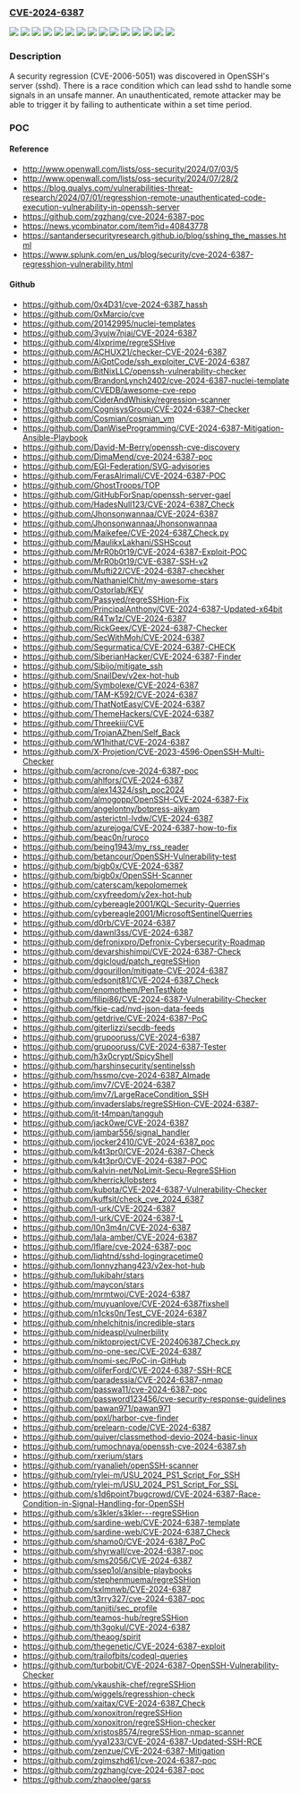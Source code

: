### [CVE-2024-6387](https://cve.mitre.org/cgi-bin/cvename.cgi?name=CVE-2024-6387)
![](https://img.shields.io/static/v1?label=Product&message=Red%20Hat%20Ceph%20Storage%205&color=blue)
![](https://img.shields.io/static/v1?label=Product&message=Red%20Hat%20Ceph%20Storage%206&color=blue)
![](https://img.shields.io/static/v1?label=Product&message=Red%20Hat%20Ceph%20Storage%207&color=blue)
![](https://img.shields.io/static/v1?label=Product&message=Red%20Hat%20Enterprise%20Linux%206&color=blue)
![](https://img.shields.io/static/v1?label=Product&message=Red%20Hat%20Enterprise%20Linux%207&color=blue)
![](https://img.shields.io/static/v1?label=Product&message=Red%20Hat%20Enterprise%20Linux%208&color=blue)
![](https://img.shields.io/static/v1?label=Product&message=Red%20Hat%20Enterprise%20Linux%209&color=blue)
![](https://img.shields.io/static/v1?label=Product&message=Red%20Hat%20Enterprise%20Linux%209.0%20Update%20Services%20for%20SAP%20Solutions&color=blue)
![](https://img.shields.io/static/v1?label=Product&message=Red%20Hat%20Enterprise%20Linux%209.2%20Extended%20Update%20Support&color=blue)
![](https://img.shields.io/static/v1?label=Product&message=Red%20Hat%20OpenShift%20Container%20Platform%204.13&color=blue)
![](https://img.shields.io/static/v1?label=Product&message=Red%20Hat%20OpenShift%20Container%20Platform%204.14&color=blue)
![](https://img.shields.io/static/v1?label=Product&message=Red%20Hat%20OpenShift%20Container%20Platform%204.15&color=blue)
![](https://img.shields.io/static/v1?label=Product&message=Red%20Hat%20OpenShift%20Container%20Platform%204.16&color=blue)
![](https://img.shields.io/static/v1?label=Version&message=n%2Fa&color=blue)
![](https://img.shields.io/static/v1?label=Vulnerability&message=Signal%20Handler%20Race%20Condition&color=brighgreen)

### Description

A security regression (CVE-2006-5051) was discovered in OpenSSH's server (sshd). There is a race condition which can lead sshd to handle some signals in an unsafe manner. An unauthenticated, remote attacker may be able to trigger it by failing to authenticate within a set time period.

### POC

#### Reference
- http://www.openwall.com/lists/oss-security/2024/07/03/5
- http://www.openwall.com/lists/oss-security/2024/07/28/2
- https://blog.qualys.com/vulnerabilities-threat-research/2024/07/01/regresshion-remote-unauthenticated-code-execution-vulnerability-in-openssh-server
- https://github.com/zgzhang/cve-2024-6387-poc
- https://news.ycombinator.com/item?id=40843778
- https://santandersecurityresearch.github.io/blog/sshing_the_masses.html
- https://www.splunk.com/en_us/blog/security/cve-2024-6387-regresshion-vulnerability.html

#### Github
- https://github.com/0x4D31/cve-2024-6387_hassh
- https://github.com/0xMarcio/cve
- https://github.com/20142995/nuclei-templates
- https://github.com/3yujw7njai/CVE-2024-6387
- https://github.com/4lxprime/regreSSHive
- https://github.com/ACHUX21/checker-CVE-2024-6387
- https://github.com/AiGptCode/ssh_exploiter_CVE-2024-6387
- https://github.com/BitNixLLC/openssh-vulnerability-checker
- https://github.com/BrandonLynch2402/cve-2024-6387-nuclei-template
- https://github.com/CVEDB/awesome-cve-repo
- https://github.com/CiderAndWhisky/regression-scanner
- https://github.com/CognisysGroup/CVE-2024-6387-Checker
- https://github.com/Cosmian/cosmian_vm
- https://github.com/DanWiseProgramming/CVE-2024-6387-Mitigation-Ansible-Playbook
- https://github.com/David-M-Berry/openssh-cve-discovery
- https://github.com/DimaMend/cve-2024-6387-poc
- https://github.com/EGI-Federation/SVG-advisories
- https://github.com/FerasAlrimali/CVE-2024-6387-POC
- https://github.com/GhostTroops/TOP
- https://github.com/GitHubForSnap/openssh-server-gael
- https://github.com/HadesNull123/CVE-2024-6387_Check
- https://github.com/Jhonsonwannaa/CVE-2024-6387
- https://github.com/Jhonsonwannaa/Jhonsonwannaa
- https://github.com/Maikefee/CVE-2024-6387_Check.py
- https://github.com/MaulikxLakhani/SSHScout
- https://github.com/MrR0b0t19/CVE-2024-6387-Exploit-POC
- https://github.com/MrR0b0t19/CVE-6387-SSH-v2
- https://github.com/Mufti22/CVE-2024-6387-checkher
- https://github.com/NathanielChit/my-awesome-stars
- https://github.com/Ostorlab/KEV
- https://github.com/Passyed/regreSSHion-Fix
- https://github.com/PrincipalAnthony/CVE-2024-6387-Updated-x64bit
- https://github.com/R4Tw1z/CVE-2024-6387
- https://github.com/RickGeex/CVE-2024-6387-Checker
- https://github.com/SecWithMoh/CVE-2024-6387
- https://github.com/Segurmatica/CVE-2024-6387-CHECK
- https://github.com/SiberianHacker/CVE-2024-6387-Finder
- https://github.com/Sibijo/mitigate_ssh
- https://github.com/SnailDev/v2ex-hot-hub
- https://github.com/Symbolexe/CVE-2024-6387
- https://github.com/TAM-K592/CVE-2024-6387
- https://github.com/ThatNotEasy/CVE-2024-6387
- https://github.com/ThemeHackers/CVE-2024-6387
- https://github.com/Threekiii/CVE
- https://github.com/TrojanAZhen/Self_Back
- https://github.com/W1hithat/CVE-2024-6387
- https://github.com/X-Projetion/CVE-2023-4596-OpenSSH-Multi-Checker
- https://github.com/acrono/cve-2024-6387-poc
- https://github.com/ahlfors/CVE-2024-6387
- https://github.com/alex14324/ssh_poc2024
- https://github.com/almogopp/OpenSSH-CVE-2024-6387-Fix
- https://github.com/angelontny/botpress-aikyam
- https://github.com/asterictnl-lvdw/CVE-2024-6387
- https://github.com/azurejoga/CVE-2024-6387-how-to-fix
- https://github.com/beac0n/ruroco
- https://github.com/being1943/my_rss_reader
- https://github.com/betancour/OpenSSH-Vulnerability-test
- https://github.com/bigb0x/CVE-2024-6387
- https://github.com/bigb0x/OpenSSH-Scanner
- https://github.com/caterscam/kepolomemek
- https://github.com/cxyfreedom/v2ex-hot-hub
- https://github.com/cybereagle2001/KQL-Security-Querries
- https://github.com/cybereagle2001/MicrosoftSentinelQuerries
- https://github.com/d0rb/CVE-2024-6387
- https://github.com/dawnl3ss/CVE-2024-6387
- https://github.com/defronixpro/Defronix-Cybersecurity-Roadmap
- https://github.com/devarshishimpi/CVE-2024-6387-Check
- https://github.com/dgicloud/patch_regreSSHion
- https://github.com/dgourillon/mitigate-CVE-2024-6387
- https://github.com/edsonjt81/CVE-2024-6387_Check
- https://github.com/enomothem/PenTestNote
- https://github.com/filipi86/CVE-2024-6387-Vulnerability-Checker
- https://github.com/fkie-cad/nvd-json-data-feeds
- https://github.com/getdrive/CVE-2024-6387-PoC
- https://github.com/giterlizzi/secdb-feeds
- https://github.com/grupooruss/CVE-2024-6387
- https://github.com/grupooruss/CVE-2024-6387-Tester
- https://github.com/h3x0crypt/SpicyShell
- https://github.com/harshinsecurity/sentinelssh
- https://github.com/hssmo/cve-2024-6387_AImade
- https://github.com/imv7/CVE-2024-6387
- https://github.com/imv7/LargeRaceCondition_SSH
- https://github.com/invaderslabs/regreSSHion-CVE-2024-6387-
- https://github.com/it-t4mpan/tangguh
- https://github.com/jack0we/CVE-2024-6387
- https://github.com/jambar556/signal_handler
- https://github.com/jocker2410/CVE-2024-6387_poc
- https://github.com/k4t3pr0/CVE-2024-6387-Check
- https://github.com/k4t3pr0/CVE-2024-6387-POC
- https://github.com/kalvin-net/NoLimit-Secu-RegreSSHion
- https://github.com/kherrick/lobsters
- https://github.com/kubota/CVE-2024-6387-Vulnerability-Checker
- https://github.com/kuffsit/check_cve_2024_6387
- https://github.com/l-urk/CVE-2024-6387
- https://github.com/l-urk/CVE-2024-6387-L
- https://github.com/l0n3m4n/CVE-2024-6387
- https://github.com/lala-amber/CVE-2024-6387
- https://github.com/lflare/cve-2024-6387-poc
- https://github.com/liqhtnd/sshd-logingracetime0
- https://github.com/lonnyzhang423/v2ex-hot-hub
- https://github.com/lukibahr/stars
- https://github.com/maycon/stars
- https://github.com/mrmtwoj/CVE-2024-6387
- https://github.com/muyuanlove/CVE-2024-6387fixshell
- https://github.com/n1cks0n/Test_CVE-2024-6387
- https://github.com/nhelchitnis/incredible-stars
- https://github.com/nideaspl/vulnerbility
- https://github.com/niktoproject/CVE-202406387_Check.py
- https://github.com/no-one-sec/CVE-2024-6387
- https://github.com/nomi-sec/PoC-in-GitHub
- https://github.com/oliferFord/CVE-2024-6387-SSH-RCE
- https://github.com/paradessia/CVE-2024-6387-nmap
- https://github.com/passwa11/cve-2024-6387-poc
- https://github.com/password123456/cve-security-response-guidelines
- https://github.com/pawan971/pawan971
- https://github.com/ppxl/harbor-cve-finder
- https://github.com/prelearn-code/CVE-2024-6387
- https://github.com/quiver/classmethod-devio-2024-basic-linux
- https://github.com/rumochnaya/openssh-cve-2024-6387.sh
- https://github.com/rxerium/stars
- https://github.com/ryanalieh/openSSH-scanner
- https://github.com/rylei-m/USU_2024_PS1_Script_For_SSH
- https://github.com/rylei-m/USU_2024_PS1_Script_For_SSL
- https://github.com/s1d6point7bugcrowd/CVE-2024-6387-Race-Condition-in-Signal-Handling-for-OpenSSH
- https://github.com/s3kler/s3kler---regreSSHion
- https://github.com/sardine-web/CVE-2024-6387-template
- https://github.com/sardine-web/CVE-2024-6387_Check
- https://github.com/shamo0/CVE-2024-6387_PoC
- https://github.com/shyrwall/cve-2024-6387-poc
- https://github.com/sms2056/CVE-2024-6387
- https://github.com/ssep1ol/ansible-playbooks
- https://github.com/stephenmuema/regreSSHion
- https://github.com/sxlmnwb/CVE-2024-6387
- https://github.com/t3rry327/cve-2024-6387-poc
- https://github.com/tanjiti/sec_profile
- https://github.com/teamos-hub/regreSSHion
- https://github.com/th3gokul/CVE-2024-6387
- https://github.com/theaog/spirit
- https://github.com/thegenetic/CVE-2024-6387-exploit
- https://github.com/trailofbits/codeql-queries
- https://github.com/turbobit/CVE-2024-6387-OpenSSH-Vulnerability-Checker
- https://github.com/vkaushik-chef/regreSSHion
- https://github.com/wiggels/regresshion-check
- https://github.com/xaitax/CVE-2024-6387_Check
- https://github.com/xonoxitron/regreSSHion
- https://github.com/xonoxitron/regreSSHion-checker
- https://github.com/xristos8574/regreSSHion-nmap-scanner
- https://github.com/yya1233/CVE-2024-6387-Updated-SSH-RCE
- https://github.com/zenzue/CVE-2024-6387-Mitigation
- https://github.com/zgimszhd61/cve-2024-6387-poc
- https://github.com/zgzhang/cve-2024-6387-poc
- https://github.com/zhaoolee/garss

